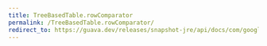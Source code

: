 ```yaml
---
title: TreeBasedTable.rowComparator
permalink: /TreeBasedTable.rowComparator/
redirect_to: https://guava.dev/releases/snapshot-jre/api/docs/com/google/common/collect/TreeBasedTable.html#rowComparator--
---
```

